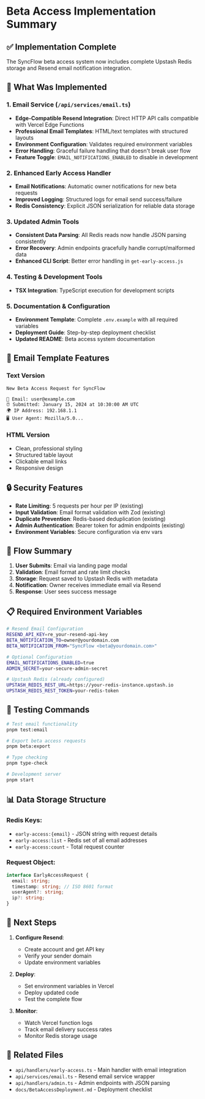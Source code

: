 # Beta Access Implementation Summary

## ✅ Implementation Complete

The SyncFlow beta access system now includes complete Upstash Redis storage and Resend email notification integration.

## 🔧 What Was Implemented

### 1. Email Service (`/api/services/email.ts`)

- **Edge-Compatible Resend Integration**: Direct HTTP API calls compatible with Vercel Edge Functions
- **Professional Email Templates**: HTML/text templates with structured layouts
- **Environment Configuration**: Validates required environment variables
- **Error Handling**: Graceful failure handling that doesn't break user flow
- **Feature Toggle**: `EMAIL_NOTIFICATIONS_ENABLED` to disable in development

### 2. Enhanced Early Access Handler

- **Email Notifications**: Automatic owner notifications for new beta requests
- **Improved Logging**: Structured logs for email send success/failure
- **Redis Consistency**: Explicit JSON serialization for reliable data storage

### 3. Updated Admin Tools

- **Consistent Data Parsing**: All Redis reads now handle JSON parsing consistently
- **Error Recovery**: Admin endpoints gracefully handle corrupt/malformed data
- **Enhanced CLI Script**: Better error handling in `get-early-access.js`

### 4. Testing & Development Tools

- **TSX Integration**: TypeScript execution for development scripts

### 5. Documentation & Configuration

- **Environment Template**: Complete `.env.example` with all required variables
- **Deployment Guide**: Step-by-step deployment checklist
- **Updated README**: Beta access system documentation

## 📧 Email Template Features

### Text Version

```
New Beta Access Request for SyncFlow

📧 Email: user@example.com
⏰ Submitted: January 15, 2024 at 10:30:00 AM UTC
🌍 IP Address: 192.168.1.1
🖥️ User Agent: Mozilla/5.0...
```

### HTML Version

- Clean, professional styling
- Structured table layout
- Clickable email links
- Responsive design

## 🔒 Security Features

- **Rate Limiting**: 5 requests per hour per IP (existing)
- **Input Validation**: Email format validation with Zod (existing)
- **Duplicate Prevention**: Redis-based deduplication (existing)
- **Admin Authentication**: Bearer token for admin endpoints (existing)
- **Environment Variables**: Secure configuration via env vars

## 🚀 Flow Summary

1. **User Submits**: Email via landing page modal
2. **Validation**: Email format and rate limit checks
3. **Storage**: Request saved to Upstash Redis with metadata
4. **Notification**: Owner receives immediate email via Resend
5. **Response**: User sees success message

## 📋 Required Environment Variables

```bash
# Resend Email Configuration
RESEND_API_KEY=re_your-resend-api-key
BETA_NOTIFICATION_TO=owner@yourdomain.com
BETA_NOTIFICATION_FROM="SyncFlow <beta@yourdomain.com>"

# Optional Configuration
EMAIL_NOTIFICATIONS_ENABLED=true
ADMIN_SECRET=your-secure-admin-secret

# Upstash Redis (already configured)
UPSTASH_REDIS_REST_URL=https://your-redis-instance.upstash.io
UPSTASH_REDIS_REST_TOKEN=your-redis-token
```

## 🧪 Testing Commands

```bash
# Test email functionality
pnpm test:email

# Export beta access requests
pnpm beta:export

# Type checking
pnpm type-check

# Development server
pnpm start
```

## 📊 Data Storage Structure

### Redis Keys:

- `early-access:{email}` - JSON string with request details
- `early-access:list` - Redis set of all email addresses
- `early-access:count` - Total request counter

### Request Object:

```typescript
interface EarlyAccessRequest {
  email: string;
  timestamp: string; // ISO 8601 format
  userAgent?: string;
  ip?: string;
}
```

## 🎯 Next Steps

1. **Configure Resend**:
   - Create account and get API key
   - Verify your sender domain
   - Update environment variables

2. **Deploy**:
   - Set environment variables in Vercel
   - Deploy updated code
   - Test the complete flow

3. **Monitor**:
   - Watch Vercel function logs
   - Track email delivery success rates
   - Monitor Redis storage usage

## 🔗 Related Files

- `api/handlers/early-access.ts` - Main handler with email integration
- `api/services/email.ts` - Resend email service wrapper
- `api/handlers/admin.ts` - Admin endpoints with JSON parsing
- `docs/BetaAccessDeployment.md` - Deployment checklist
